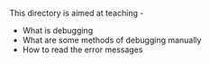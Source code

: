 This directory is aimed at teaching - 

- What is debugging
- What are some methods of debugging manually
- How to read the error messages
